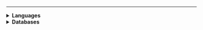 <!-- ### Sobre mim
Meu nome é Eric e estou cursando Engenharia de Softare. <br/>
Atualmente trabalho com Soluções de Mídias na [Globo](https://globo.com/).
<p align="left">
  <a href="https://www.linkedin.com/in/eric-lemos" target="_blank">
    <picture>
      <source media="(prefers-color-scheme: dark)" srcset="https://img.shields.io/badge/linkedin-2e3440.svg?&style=for-the-badge&logo=linkedin&logoColor=0A66C2">
      <source media="(prefers-color-scheme: light)"srcset="https://img.shields.io/badge/linkedin-eceff4.svg?&style=for-the-badge&logo=linkedin&logoColor=0A66C2">
      <img alt="LindedIn" src="https://img.shields.io/badge/linkedin-eceff4.svg?&style=for-the-badge&logo=linkedin&logoColor=0A66C2">
    </picture>
  </a>&nbsp;
</p> -->

<hr/>

<p align="left">
  
<details>
  <summary><b>Languages</b></summary>
  <br />
  <picture>
    <source media="(prefers-color-scheme: dark)" srcset="https://img.shields.io/badge/c-%2300599C.svg?style=for-the-badge&logo=c&logoColor=white">
    <source media="(prefers-color-scheme: light)" srcset="https://img.shields.io/badge/c-%2300599C.svg?style=for-the-badge&logo=c&logoColor=white">
    <img alt="C" src="https://img.shields.io/badge/c-%2300599C.svg?style=for-the-badge&logo=c&logoColor=white">
  </picture>
  <picture>
    <source media="(prefers-color-scheme: dark)" srcset="https://img.shields.io/badge/c++-%2300599C.svg?style=for-the-badge&logo=c%2B%2B&logoColor=white">
    <source media="(prefers-color-scheme: light)" srcset="https://img.shields.io/badge/c++-%2300599C.svg?style=for-the-badge&logo=c%2B%2B&logoColor=white">
    <img alt="C++" src="https://img.shields.io/badge/c++-%2300599C.svg?style=for-the-badge&logo=c%2B%2B&logoColor=white">
  </picture>
  <picture>
    <source media="(prefers-color-scheme: dark)" srcset="https://img.shields.io/badge/css3-%231572B6.svg?style=for-the-badge&logo=css3&logoColor=white">
    <source media="(prefers-color-scheme: light)" srcset="https://img.shields.io/badge/css3-%231572B6.svg?style=for-the-badge&logo=css3&logoColor=white">
    <img alt="CSS" src="https://img.shields.io/badge/css3-%231572B6.svg?style=for-the-badge&logo=css3&logoColor=white">
  </picture>
  <picture>
    <source media="(prefers-color-scheme: dark)" srcset="https://img.shields.io/badge/html5-%23E34F26.svg?style=for-the-badge&logo=html5&logoColor=white">
    <source media="(prefers-color-scheme: light)" srcset="https://img.shields.io/badge/html5-%23E34F26.svg?style=for-the-badge&logo=html5&logoColor=white">
    <img alt="HTML" src="https://img.shields.io/badge/html5-%23E34F26.svg?style=for-the-badge&logo=html5&logoColor=white">
  </picture>
  <picture>
    <source media="(prefers-color-scheme: dark)" srcset="https://img.shields.io/badge/javascript-%23323330.svg?style=for-the-badge&logo=javascript&logoColor=%23F7DF1E">
    <source media="(prefers-color-scheme: light)" srcset="https://img.shields.io/badge/javascript-%23323330.svg?style=for-the-badge&logo=javascript&logoColor=%23F7DF1E">
    <img alt="JavaScript" src="https://img.shields.io/badge/javascript-%23323330.svg?style=for-the-badge&logo=javascript&logoColor=%23F7DF1E">
  </picture>
  <picture>
    <source media="(prefers-color-scheme: dark)" srcset="https://img.shields.io/badge/php-%23777BB4.svg?style=for-the-badge&logo=php&logoColor=white">
    <source media="(prefers-color-scheme: light)" srcset="https://img.shields.io/badge/php-%23777BB4.svg?style=for-the-badge&logo=php&logoColor=white">
    <img alt="PHP" src="https://img.shields.io/badge/php-%23777BB4.svg?style=for-the-badge&logo=php&logoColor=white">
  </picture>
  <picture>
    <source media="(prefers-color-scheme: dark)" srcset="https://img.shields.io/badge/python-3670A0?style=for-the-badge&logo=python&logoColor=ffdd54">
    <source media="(prefers-color-scheme: light)" srcset="https://img.shields.io/badge/python-3670A0?style=for-the-badge&logo=python&logoColor=ffdd54">
    <img alt="Python" src="https://img.shields.io/badge/python-3670A0?style=for-the-badge&logo=python&logoColor=ffdd54">
  </picture>
</details>  
  
<details>
  <summary><b>Databases</b></summary>
  <br />
  <picture>
    <source media="(prefers-color-scheme: dark)" srcset="https://img.shields.io/badge/postgres-%23316192.svg?style=for-the-badge&logo=postgresql&logoColor=white">
    <source media="(prefers-color-scheme: light)" srcset="https://img.shields.io/badge/postgres-%23316192.svg?style=for-the-badge&logo=postgresql&logoColor=white">
    <img alt="Postgres" src="https://img.shields.io/badge/postgres-%23316192.svg?style=for-the-badge&logo=postgresql&logoColor=white">
  </picture>
  <picture>
    <source media="(prefers-color-scheme: dark)" srcset="https://img.shields.io/badge/mysql-%2300f.svg?style=for-the-badge&logo=mysql&logoColor=white">
    <source media="(prefers-color-scheme: light)" srcset="https://img.shields.io/badge/mysql-%2300f.svg?style=for-the-badge&logo=mysql&logoColor=white">
    <img alt="MySQL" src="https://img.shields.io/badge/mysql-%2300f.svg?style=for-the-badge&logo=mysql&logoColor=white">
  </picture>
</details>
  

</p>

